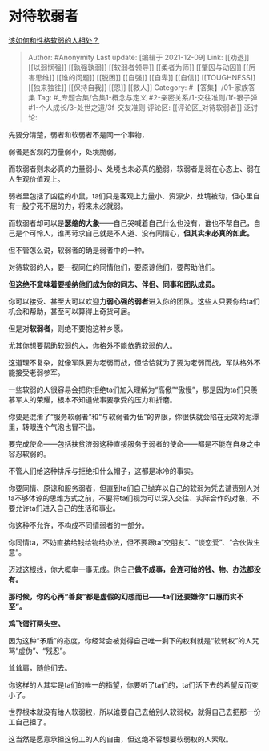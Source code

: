 # 对待软弱者
[该如何和性格软弱的人相处？](https://www.zhihu.com/question/452467303/answer/2258771942)

> Author: #Anonymity
> Last update: [编辑于 2021-12-09]
> Link: [[劝退]] [[以弱悯强]] [[孰强孰弱]] [[软弱者领导]] [[柔者为师]] [[肇因与动因]] [[厉害思维]] [[谁的问题]] [[脱困]] [[自强]] [[自卑]] [[自信]] [[TOUGHNESS]] [[独来独往]] [[保持自我]] [[恩]] [[救人]]
> Category: #【答集】/01-家族答集
> Tag:  #_专题合集/合集1-概念与定义 #2-亲密关系/1-交往准则/1f-银子弹 #1-个人成长/3-处世之道/3f-交友准则 
> 评论区: [[评论区_对待软弱者]]
> 泛讨论:

先要分清楚，弱者和软弱者不是同一个事物，

弱者是客观的力量弱小，处境脆弱。

而软弱者则未必真的力量弱小、处境也未必真的脆弱，软弱者是弱在心态上、弱在人生观价值观上。

弱者里包括了凶猛的小鼠，ta们只是客观上力量小、资源少，处境被动，但心里自有一股宁死不屈的力，将来未必就弱。

而软弱者却可以是**瑟缩的大象**——自己哭喊着自己什么也没有，谁也不帮自己，自己是个可怜人，谁再苛求自己就是不人道、没有同情心，**但其实未必真的如此。**

但不管怎么说，软弱者的确是弱者中的一种。

对待软弱的人，要一视同仁的同情他们，要原谅他们，要帮助他们。

**但这绝不意味着要接纳他们成为你的同志、伴侣、同事和团队成员。**

你可以接受、甚至大可以欢迎**力弱心强的弱者**进入你的团队。这些人只要你给ta们机会和帮助，甚至可以算得上奇货可居。

但是对**软弱者**，则绝不要抱这种乡愿。

尤其你想要帮助软弱的人，你格外不能依靠软弱的人。

这道理不复杂，就像军队要为老弱而战，但恰恰就为了要为老弱而战，军队格外不能接受老弱参军。

一些软弱的人很容易会把你拒绝ta们加入理解为“高傲”“傲慢”，那是因为ta们只羡慕军人的荣耀，根本不知道做事要承受的压力和折磨。

你要是混淆了“服务软弱者”和“与软弱者为伍”的界限，你很快就会陷在无效的泥潭里，转眼连个气泡也冒不出。

要完成使命——包括扶贫济弱这种直接服务于弱者的使命——都是不能在自身之中容忍软弱的。

不管人们给这种排斥与拒绝扣什么帽子，这都是冰冷的事实。

你要同情、原谅和服务弱者，但直到ta们自己抛弃以自己的软弱为凭去谴责别人对ta不够体谅的思维方式之前，不要将ta们视为可以深入交往、实际合作的对象，不要允许ta们进入自己的生活和事业。

你这种不允许，不构成不同情弱者的一部分。

你同情ta，不妨直接给钱给物给办法，但不要跟ta“交朋友”、“谈恋爱”、“合伙做生意”。

迈过这根线，你大概率一事无成。你自己**做不成事，会连可给的钱、物、办法都没有。**

**那时候，你的心再“善良”都是虚假的幻想而已——ta们还要嫌你“口惠而实不至”。**

**鸡飞蛋打两头空。**

因为这种“矛盾”的态度，你经常会被觉得自己唯一剩下的权利就是“软弱权”的人咒骂“虚伪”、“残忍”。

耸耸肩，随他们去。

你这样的人其实是ta们的唯一的指望，你要听了ta们的，ta们活下去的希望反而变小了。

世界根本就没有给人软弱权，所以谁要自己去给别人软弱权，就得自己去把那一份工自己担了。

这当然是愿意承担这份工的人的自由，但这绝不容想要软弱权的人索取。
